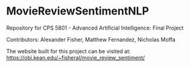 # MovieReviewSentimentNLP
Repository for CPS 5801 - Advanced Artificial Intelligence: Final Project

Contributors: Alexander Fisher, Matthew Fernandez, Nicholas Moffa

The website built for this project can be visited at:
https://obi.kean.edu/~fisheral/movie_review_sentiment/

